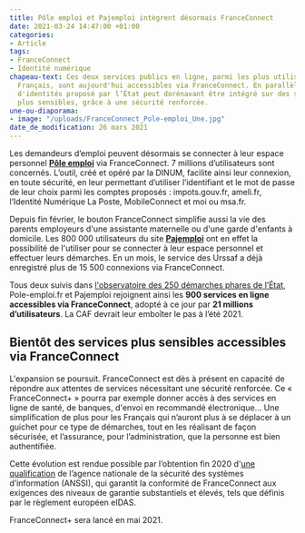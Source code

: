 ```yaml
---
title: Pôle emploi et Pajemploi intègrent désormais FranceConnect
date: 2021-03-24 14:47:00 +01:00
categories:
- Article
tags:
- FranceConnect
- Identité numérique
chapeau-text: Ces deux services publics en ligne, parmi les plus utilisés par les
  Français, sont aujourd'hui accessibles via FranceConnect. En parallèle, le fédérateur
  d'identités proposé par l’État peut dorénavant être intégré sur des sites de démarches
  plus sensibles, grâce à une sécurité renforcée.
une-ou-diaporama:
- image: "/uploads/FranceConnect_Pole-emploi_Une.jpg"
date_de_modification: 26 mars 2021
---
```


Les demandeurs d’emploi peuvent désormais se connecter à leur espace personnel [**Pôle emploi**](https://www.pole-emploi.fr/accueil/ "Pôle emploi - Lien externe") via FranceConnect. 7 millions d’utilisateurs sont concernés. L’outil, créé et opéré par la DINUM, facilite ainsi leur connexion, en toute sécurité, en leur permettant d’utiliser l’identifiant et le mot de passe de leur choix parmi les comptes proposés : impots.gouv.fr, ameli.fr, l’Identité Numérique La Poste, MobileConnect et moi ou msa.fr. 

Depuis fin février, le bouton FranceConnect simplifie aussi la vie des parents employeurs d'une assistante maternelle ou d'une garde d'enfants à domicile. Les 800&nbsp;000 utilisateurs du site [**Pajemploi**](https://www.pajemploi.urssaf.fr "Pajemploi - Lien externe") ont en effet la possibilité de l'utiliser pour se connecter à leur espace personnel et effectuer leurs démarches. En un mois, le service des Urssaf a déjà enregistré plus de 15&nbsp;500 connexions via FranceConnect. 

Tous deux suivis dans [l'observatoire des 250 démarches phares de l’État](https://observatoire.numerique.gouv.fr/observatoire/ "l'observatoire des 250 démarches phares de l’État - Lien externe"), Pole-emploi.fr et Pajemploi rejoignent ainsi les **900 services en ligne accessibles via FranceConnect**, adopté à ce jour par **21 millions d’utilisateurs**. La CAF devrait leur emboîter le pas à l’été 2021.

## Bientôt des services plus sensibles accessibles via FranceConnect

L'expansion se poursuit. FranceConnect est dès à présent en capacité de répondre aux attentes de services nécessitant une sécurité renforcée. Ce « FranceConnect+ » pourra par exemple donner accès à des services en ligne de santé, de banques, d'envoi en recommandé électronique... Une simplification de plus pour les Français qui n’auront plus à se déplacer à un guichet pour ce type de démarches, tout en les réalisant de façon sécurisée, et l’assurance, pour l’administration, que la personne est bien authentifiée. 

Cette évolution est rendue possible par l’obtention fin 2020 d'[une qualification](https://www.ssi.gouv.fr/uploads/liste-produits-et-services-qualifies.pdf "d’une qualification - Lien externe - pdf, 434 Ko") de l’agence nationale de la sécurité des systèmes d’information (ANSSI), qui garantit la conformité de FranceConnect aux exigences des niveaux de garantie substantiels et élevés, tels que définis par le règlement européen eIDAS.

FranceConnect+ sera lancé en mai 2021.
